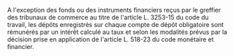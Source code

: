 A l'exception des fonds ou des instruments financiers reçus par le greffier des tribunaux de commerce au titre de l'article L. 3253-15 du code du travail, les dépôts enregistrés sur chaque compte de dépôt obligatoire sont rémunérés par un intérêt calculé au taux et selon les modalités prévus par la décision prise en application de l'article L. 518-23 du code monétaire et financier.


